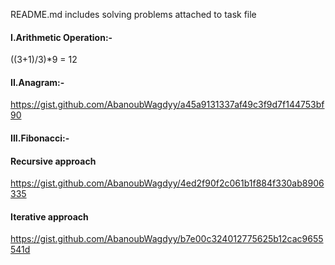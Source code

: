 README.md includes solving problems attached to task file

#### I.Arithmetic Operation:-
((3+1)/3)*9 = 12

#### II.Anagram:-
https://gist.github.com/AbanoubWagdyy/a45a9131337af49c3f9d7f144753bf90
#### III.Fibonacci:-
#### Recursive approach
https://gist.github.com/AbanoubWagdyy/4ed2f90f2c061b1f884f330ab8906335
#### Iterative approach
https://gist.github.com/AbanoubWagdyy/b7e00c324012775625b12cac9655541d